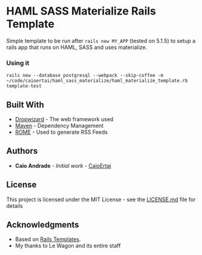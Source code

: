 # HAML SASS Materialize Rails Template

Simple template to be run after `rails new MY_APP` (tested on 5.1.5) to setup a rails app that runs on HAML, SASS and uses materialize.

### Using it

```
rails new --database postgresql --webpack --skip-coffee -m ~/code/caioertai/haml_sass_materialize/haml_materialize_template.rb template-test
```

## Built With

* [Dropwizard](http://www.dropwizard.io/1.0.2/docs/) - The web framework used
* [Maven](https://maven.apache.org/) - Dependency Management
* [ROME](https://rometools.github.io/rome/) - Used to generate RSS Feeds

## Authors

* **Caio Andrade** - *Initial work* - [CaioErtai](https://github.com/CaioErtai)

## License

This project is licensed under the MIT License - see the [LICENSE.md](LICENSE.md) file for details

## Acknowledgments

* Based on [Rails Templates](https://github.com/lewagon/rails-templates).
* My thanks to Le Wagon and its entire staff
